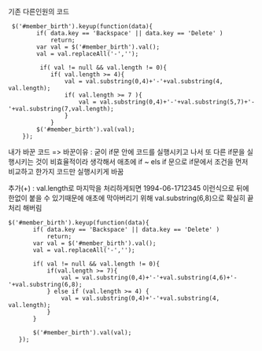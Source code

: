 기존 다른인원의 코드 
```
 $('#member_birth').keyup(function(data){
		if( data.key == 'Backspace' || data.key == 'Delete' )
			return;
		var val = $('#member_birth').val();
		val = val.replaceAll('-','');

		 if( val != null && val.length != 0){
			if( val.length >= 4){
				val = val.substring(0,4)+'-'+val.substring(4, val.length);
				if( val.length >= 7 ){
					val = val.substring(0,4)+'-'+val.substring(5,7)+'-'+val.substring(7,val.length);
				}
			}	
		$('#member_birth').val(val);
	});
 ```
 
 내가 바꾼 코드 
 => 바꾼이유 : 굳이 if문 안에 코드를 실행시키고 나서 또 다른 if문을 실행시키는 것이 비효율적이라 생각해서 
   애초에 if ~ els if 문으로 if문에서 조건을 먼저 비교하고 한가지 코드만 실행시키게 바꿈    
   
  추가(+) : val.length로 마지막을 처리하게되면 1994-06-1712345 이런식으로 뒤에 한없이 붙을 수 있기때문에 애초에 막아버리기 위해 val.substring(6,8)으로 확실히 끝처리 해버림
 ```
 $('#member_birth').keyup(function(data){
		if( data.key == 'Backspace' || data.key == 'Delete' )
			return;
		var val = $('#member_birth').val();
		val = val.replaceAll('-','');

		if( val != null && val.length != 0){
			if(val.length >= 7){
				val = val.substring(0,4)+'-'+val.substring(4,6)+'-'+val.substring(6,8);
			} else if (val.length >= 4) {
				val = val.substring(0,4)+'-'+val.substring(4, val.length);	
			}
		}
		
		$('#member_birth').val(val);
	});
  ```
